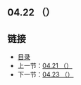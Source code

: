 ## 04.22 （）


## 链接
* [目录](https://github.com/gnefiy/go-zh/blob/master/tour/directory.md)
* 上一节：[04.21 （）](https://github.com/gnefiy/go-zh/blob/master/tour/methods/04.21.md)
* 下一节：[04.23 （）](https://github.com/gnefiy/go-zh/blob/master/tour/methods/04.23.md)
